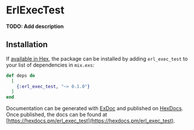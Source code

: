 # ErlExecTest

**TODO: Add description**

## Installation

If [available in Hex](https://hex.pm/docs/publish), the package can be installed
by adding `erl_exec_test` to your list of dependencies in `mix.exs`:

```elixir
def deps do
  [
    {:erl_exec_test, "~> 0.1.0"}
  ]
end
```

Documentation can be generated with [ExDoc](https://github.com/elixir-lang/ex_doc)
and published on [HexDocs](https://hexdocs.pm). Once published, the docs can
be found at [https://hexdocs.pm/erl_exec_test](https://hexdocs.pm/erl_exec_test).

